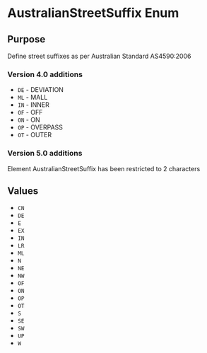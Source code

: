 # AustralianStreetSuffix Enum

## Purpose

Define street suffixes as per Australian Standard AS4590:2006

### Version 4.0 additions

- `DE` - DEVIATION
- `ML` - MALL
- `IN` - INNER
- `OF` - OFF
- `ON` - ON
- `OP` - OVERPASS
- `OT` - OUTER

### Version 5.0 additions

Element AustralianStreetSuffix has been restricted to 2 characters

## Values

- `CN`
- `DE`
- `E`
- `EX`
- `IN`
- `LR`
- `ML`
- `N`
- `NE`
- `NW`
- `OF`
- `ON`
- `OP`
- `OT`
- `S`
- `SE`
- `SW`
- `UP`
- `W`